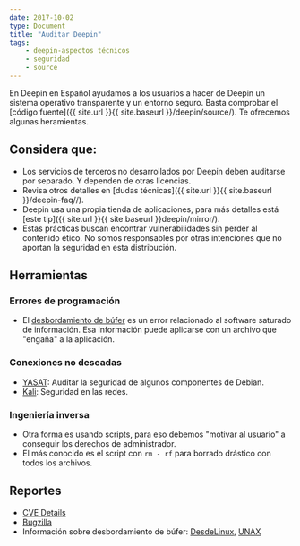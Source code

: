 ```yaml
---
date: 2017-10-02
type: Document
title: "Auditar Deepin"
tags:
    - deepin-aspectos técnicos
    - seguridad
    - source
---
```


En Deepin en Español ayudamos a los usuarios a hacer de Deepin un sistema operativo transparente y un entorno seguro. Basta comprobar el [código fuente]({{ site.url }}{{ site.baseurl }}/deepin/source/). Te ofrecemos algunas heramientas.

## Considera que:
* Los servicios de terceros no desarrollados por Deepin deben auditarse por separado. Y dependen de otras licencias.
* Revisa otros detalles en [dudas técnicas]({{ site.url }}{{ site.baseurl }}/deepin-faq//).
* Deepin usa una propia tienda de aplicaciones, para más detalles está [este tip]({{ site.url }}{{ site.baseurl }}deepin/mirror/).
* Estas prácticas buscan encontrar vulnerabilidades sin perder al contenido ético. No somos responsables por otras intenciones que no aportan la seguridad en esta distribución.

## Herramientas
### Errores de programación
* El [desbordamiento de búfer](https://es.wikipedia.org/wiki/Desbordamiento_de_b%C3%BAfer) es un error relacionado al software saturado de información. Esa información puede aplicarse con un archivo que "engaña" a la aplicación.

### Conexiones no deseadas
* [YASAT](https://github.com/montjoie/yasat): Auditar la seguridad de algunos componentes de Debian.
* [Kali](https://www.kali.org/): Seguridad en las redes.

### Ingeniería inversa
* Otra forma es usando scripts, para eso debemos "motivar al usuario" a conseguir los derechos de administrador.
* El más conocido es el script con `rm - rf` para borrado drástico con todos los archivos.

## Reportes
* [CVE Details](http://www.cvedetails.com/vulnerability-list/vendor_id-16338/Deepin.html)
* [Bugzilla](https://bugzilla.deepin.io/)
* Información sobre desbordamiento de búfer:  [DesdeLinux](https://blog.desdelinux.net/vistazo-la-explotacion-vulnerabilidades/#Punteros), [UNAX](https://revista.seguridad.unam.mx/numero23/uno-de-los-cl-sicos-buffer-overflow)
